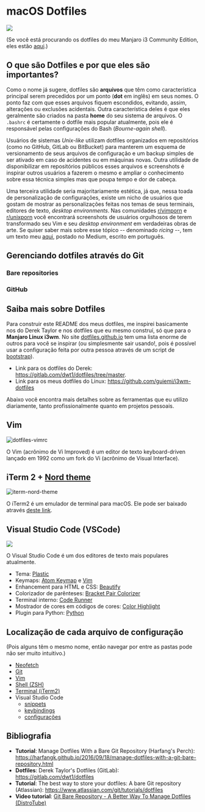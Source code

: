 # macOS Dotfiles
![](https://github.com/guiemi/mac-dotfiles/blob/master/.screenshots/dotfiles-iterm.png)

(Se você está procurando os dotfiles do meu Manjaro i3 Community Edition, eles estão [aqui](https://github.com/guiemi/i3wm-dotfiles).)

## O que são Dotfiles e por que eles são importantes?

Como o nome já sugere, dotfiles são **arquivos** que têm como característica principal serem precedidos por um ponto  (**dot** em inglês) em seus nomes. O ponto faz com que esses arquivos fiquem escondidos, evitando, assim, alterações ou exclusões acidentais. Outra característica deles é que eles geralmente são criados na pasta **home** do seu sistema de arquivos. O `.bashrc` é certamente o dotfile mais popular atualmente, pois ele é responsável pelas configurações do Bash (*Bourne-again shell*).

Usuários de sistemas *Unix-like* utilizam dotfiles organizados em repositórios (como no GitHub, GitLab ou BitBucket) para manterem um esquema de versionamento de seus arquivos de configuração e um backup simples de ser ativado em caso de acidentes ou em máquinas novas. Outra utilidade de disponibilizar em repositórios públicos esses arquivos e screenshots é inspirar outros usuários a fazerem o mesmo e ampliar o conhecimento sobre essa técnica simples mas que poupa tempo e dor de cabeça.

Uma terceira utilidade seria majoritariamente estética, já que, nessa toada de personalização de configurações, existe um nicho de usuários que gostam de mostrar as personalizações feitas nos temas de seus terminais, editores de texto, *desktop environments*. Nas comunidades [r/vimporn](https://www.reddit.com/r/vimporn/) e [r/unixporn](https://www.reddit.com/r/unixporn/) você encontrará screenshots de usuários orgulhosos de terem transformado seu Vim e seu *desktop environment* em verdadeiras obras de arte. Se quiser saber mais sobre esse tópico -- denominado *ricing* --, tem um texto meu [aqui](https://medium.com/blacktech/introdu%C3%A7%C3%A3o-ao-ricing-60243fab4275), postado no Medium, escrito em português.

## Gerenciando dotfiles através do Git

### Bare repositories

### GitHub

## Saiba mais sobre Dotfiles

Para construir este README dos meus dotfiles, me inspirei basicamente nos do Derek Taylor e nos dotfiles que eu mesmo construí, só que para o **Manjaro Linux i3wm**. No site [dotfiles.github.io](https://dotfiles.github.io/) tem uma lista enorme de outros para você se inspirar (ou simplesmente sair usando!, pois é possível usar a configuração feita por outra pessoa através de um script de [bootstrap](https://stackoverflow.com/a/1254561)).

* Link para os dotfiles do Derek: https://gitlab.com/dwt1/dotfiles/tree/master.
* Link para os meus dotfiles do Linux: https://github.com/guiemi/i3wm-dotfiles

Abaixo você encontra mais detalhes sobre as ferramentas que eu utilizo diariamente, tanto profissionalmente quanto em projetos pessoais.

## Vim

![dotfiles-vimrc](https://github.com/guiemi/mac-dotfiles/blob/master/.screenshots/dotfiles-vimrc.png)

O Vim (acrônimo de Vi Improved) é um editor de texto keyboard-driven lançado em 1992 como um fork do Vi (acrônimo de Visual Interface). 

## iTerm 2 + [Nord theme](https://github.com/arcticicestudio/nord-iterm2)

![iterm-nord-theme](https://github.com/guiemi/mac-dotfiles/blob/master/.screenshots/dotfiles-nord-theme-iterm.png)

O iTerm2 é um emulador de terminal para macOS. Ele pode ser baixado através [deste link](https://www.iterm2.com/downloads.html).

## Visual Studio Code (VSCode)

![](https://github.com/guiemi/mac-dotfiles/blob/master/.screenshots/dotfiles-vscode.png)

O Visual Studio Code é um dos editores de texto mais populares atualmente.

* Tema: [Plastic](https://marketplace.visualstudio.com/items?itemName=will-stone.plastic)
* Keymaps: [Atom Keymap](https://marketplace.visualstudio.com/items?itemName=ms-vscode.atom-keybindings) e [Vim](https://marketplace.visualstudio.com/items?itemName=vscodevim.vim)
* Enhancement para HTML e CSS: [Beautify](https://marketplace.visualstudio.com/items?itemName=HookyQR.beautify)
* Colorizador de parênteses: [Bracket Pair Colorizer](https://marketplace.visualstudio.com/items?itemName=CoenraadS.bracket-pair-colorizer)
* Terminal interno: [Code Runner](https://marketplace.visualstudio.com/items?itemName=formulahendry.code-runner)
* Mostrador de cores em códigos de cores: [Color Highlight](https://marketplace.visualstudio.com/items?itemName=naumovs.color-highlight)
* Plugin para Python: [Python](https://marketplace.visualstudio.com/items?itemName=ms-python.python)


## Localização de cada arquivo de configuração

(Pois alguns têm o mesmo  nome, então navegar por entre as pastas pode não ser muito intuitivo.)

* [Neofetch](https://github.com/guiemi/mac-dotfiles/blob/master/.config/neofetch/config.conf)
* [Git](https://github.com/guiemi/mac-dotfiles/blob/master/.gitconfig)
* [Vim](https://github.com/guiemi/mac-dotfiles/blob/master/.vimrc)
* [Shell (ZSH)](https://github.com/guiemi/mac-dotfiles/blob/master/.zshrc)
* [Terminal (iTerm2)](https://github.com/guiemi/mac-dotfiles/blob/master/com.googlecode.iterm2.plist)
* Visual Studio Code
  *  [snippets](https://github.com/guiemi/mac-dotfiles/blob/master/snippets/python.json)
  * [keybindings](https://github.com/guiemi/mac-dotfiles/blob/master/keybindings.json)
  * [configurações](https://github.com/guiemi/mac-dotfiles/blob/master/settings.json)

## Bibliografia

* **Tutorial**: Manage Dotfiles With a Bare Git Repository (Harfang's Perch): https://harfangk.github.io/2016/09/18/manage-dotfiles-with-a-git-bare-repository.html
* **Dotfiles**: Derek Taylor's Dotfiles (GitLab): https://gitlab.com/dwt1/dotfiles
* **Tutorial**: The best way to store your dotfiles: A bare Git repository (Atlassian): https://www.atlassian.com/git/tutorials/dotfiles
* **Video tutorial**: [Git Bare Repository - A Better Way To Manage Dotfiles (DistroTube)](https://www.youtube.com/watch?v=tBoLDpTWVOM)